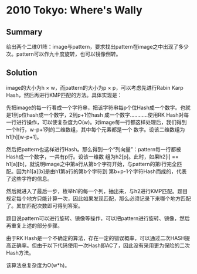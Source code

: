 # 2010 Tokyo: Where's Wally

## Summary

给出两个二维01阵：image与pattern，要求找出pattern在image之中出现了多少次。pattern可以作九十度旋转，也可以镜像倒转。
## Solution

image的大小为h × w，而pattern的大小为p × p，可以考虑先进行Rabin Karp Hash，然后再进行KMP匹配的方法。具体实现是：

先把image的每一行看成一个字符串，把该字符串每p个位Hash成一个数字。也就是1到p位hash成一个数字，2到p+1位hash 成一个数字…………使用RK Hash对每一行进行操作，可以使复杂度为O(w)。对image每一行都这样处理后，我们得到一个h行，w-p+1列的二维数组，其中每个元素都是一个 数字。设该二维数组为h1[h][w-p+1]。

然后把pattern也这样进行Hash。那么得到一个“列向量”：pattern每一行都被Hash成一个数字，一共有p行。设该一维数 组为h2[p]。此时，如果h2[i] == h1[a][b]，就说明image之中第a行从第b个字符开始，与pattern的第i行完全匹配。因为h1[a][b]是由h1第a行的第b个字符到 第b+p-1个字符Hash而成的，代表了这些字符的信息。

然后就进入了最后一步，枚举h1的每一个列，抽出来，与h2进行KMP匹配。题目规定每个地方只能计算一次，因此如果发现匹配，那么必须记录下来哪个地方匹配了。累加匹配次数即可得到答案。

题目说pattern可以进行旋转、镜像等操作，可以把pattern进行旋转、镜像，然后再重复上述的部分步骤。

由于RK Hash是一个不确定的算法，存在一定的错误概率，可以通过二次HASH提高正确率。但由于以下代码使用一次Hash即AC了，因此没有采用更为保险的二次Hash方法。

该算法总复杂度为O(w*h)。 
